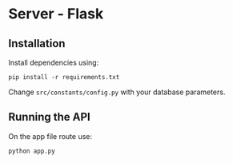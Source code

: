 # Server - Flask

## Installation

Install dependencies using:

```
pip install -r requirements.txt
```

Change `src/constants/config.py` with your database parameters.

## Running the API

On the app file route use:

```
python app.py
```